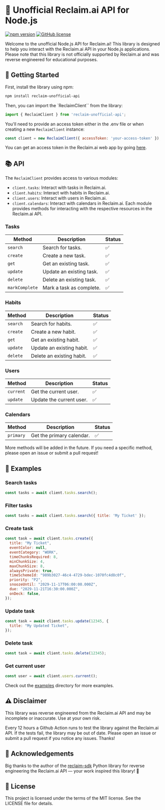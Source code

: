 # 📅 Unofficial Reclaim.ai API for Node.js

[![npm version](https://badge.fury.io/js/reclaim-unofficial-api.svg)](https://www.npmjs.com/package/reclaim-unofficial-api)
[![GitHub license](https://img.shields.io/github/license/DRFR0ST/reclaim-unofficial-api)](https://github.com/DRFR0ST/reclaim-unofficial-api/blob/main/LICENSE)

Welcome to the unofficial Node.js API for Reclaim.ai! This library is designed to help you interact with the Reclaim.ai API in your Node.js applications. Please note that this library is not officially supported by Reclaim.ai and was reverse engineered for educational purposes.

## 🚀 Getting Started

First, install the library using npm:

```sh
npm install reclaim-unofficial-api
```

Then, you can import the `ReclaimClient`` from the library:

```js
import { ReclaimClient } from 'reclaim-unofficial-api';
```

You'll need to provide an access token either in the .env file or when creating a new `ReclaimClient` instance:

```js
const client = new ReclaimClient({ accessToken: 'your-access-token' });
```

You can get an access token in the Reclaim.ai web app by going [here](https://app.reclaim.ai/settings/developer).

## 📚 API
The `ReclaimClient` provides access to various modules:

- `client.tasks`: Interact with tasks in Reclaim.ai.
- `client.habits`: Interact with habits in Reclaim.ai.
- `client.users`: Interact with users in Reclaim.ai.
- `client.calendars`: Interact with calendars in Reclaim.ai.
Each module provides methods for interacting with the respective resources in the Reclaim.ai API.

### Tasks

Method | Description | Status
--- | --- | ---
`search` | Search for tasks. | ✅
`create` | Create a new task. | ✅
`get` | Get an existing task. | ✅
`update` | Update an existing task. | ✅
`delete` | Delete an existing task. | ✅
`markComplete` | Mark a task as complete. | ✅

### Habits

Method | Description | Status
--- | --- | ---
`search` | Search for habits. | ✅
`create` | Create a new habit. | ✅
`get` | Get an existing habit. | ✅
`update` | Update an existing habit. | ✅
`delete` | Delete an existing habit. | ✅

### Users

Method | Description | Status
--- | --- | ---
`current` | Get the current user. | ✅
`update` | Update the current user. | ✅

### Calendars

Method | Description | Status
--- | --- | ---
`primary` | Get the primary calendar. | ✅


More methods will be added in the future. If you need a specific method, please open an issue or submit a pull request!

## 📖 Examples

### Search tasks
```js
const tasks = await client.tasks.search();
```

### Filter tasks
```js
const tasks = await client.tasks.search({ title: 'My Ticket' });
```

### Create task
```js
const task = await client.tasks.create({
  title: "My Ticket",
  eventColor: null,
  eventCategory: "WORK",
  timeChunksRequired: 8,
  minChunkSize: 4,
  maxChunkSize: 8,
  alwaysPrivate: true,
  timeSchemeId: "989b3027-46c4-4729-bdec-1070fc4d8c0f",
  priority: "P2",
  snoozeUntil: "2029-11-17T06:00:00.000Z",
  due: "2029-11-21T16:30:00.000Z",
  onDeck: false,
});
```

### Update task
```js
const task = await client.tasks.update(12345, {
  title: "My Updated Ticket",
});
```

### Delete task
```js
const task = await client.tasks.delete(12345);
```

### Get current user
```js
const user = await client.users.current();
```

Check out the [examples](https://github.com/DRFR0ST/reclaim-unofficial-api/blob/main/example/index.ts) directory for more examples.

## ⚠️ Disclaimer
This library was reverse engineered from the Reclaim.ai API and may be incomplete or inaccurate. Use at your own risk.

Every 12 hours a Github Action runs to test the library against the Reclaim.ai API. If the tests fail, the library may be out of date. Please open an issue or submit a pull request if you notice any issues. Thanks!

## 🙏 Acknowledgements
Big thanks to the author of the [reclaim-sdk](https://github.com/llabusch93/reclaim-sdk/tree/master) Python library for reverse engineering the Reclaim.ai API — your work inspired this library! 🚀

## 📝 License
This project is licensed under the terms of the MIT license. See the LICENSE file for details.
